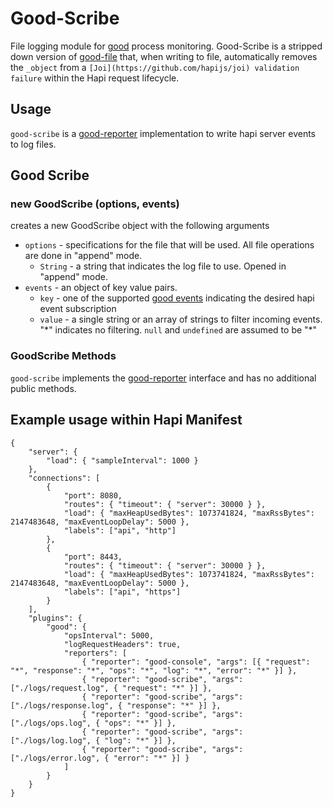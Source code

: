 # Good-Scribe

File logging module for [good](https://github.com/hapijs/good) process monitoring. Good-Scribe is a stripped down version of [good-file](https://github.com/hapijs/good-file) that, when writing to file, automatically removes the `_object` from a `[Joi](https://github.com/hapijs/joi) validation failure` within the Hapi request lifecycle.


## Usage

`good-scribe` is a [good-reporter](https://github.com/hapijs/good-reporter) implementation to write hapi server events to log files.

## Good Scribe
### new GoodScribe (options, events)

creates a new GoodScribe object with the following arguments
- `options` - specifications for the file that will be used. All file operations are done in "append" mode.
	- `String` - a string that indicates the log file to use. Opened in "append" mode.
- `events` - an object of key value pairs.
	- `key` - one of the supported [good events](https://github.com/hapijs/good) indicating the desired hapi event subscription
	- `value` - a single string or an array of strings to filter incoming events. "\*" indicates no filtering. `null` and `undefined` are assumed to be "\*"

### GoodScribe Methods
`good-scribe` implements the [good-reporter](https://github.com/hapijs/good-reporter) interface and has no additional public methods.


## Example usage within Hapi Manifest
```
{
    "server": {
        "load": { "sampleInterval": 1000 }
    },
    "connections": [
        {
            "port": 8080,
            "routes": { "timeout": { "server": 30000 } },
            "load": { "maxHeapUsedBytes": 1073741824, "maxRssBytes": 2147483648, "maxEventLoopDelay": 5000 },
            "labels": ["api", "http"]
        },
        {
            "port": 8443,
            "routes": { "timeout": { "server": 30000 } },
            "load": { "maxHeapUsedBytes": 1073741824, "maxRssBytes": 2147483648, "maxEventLoopDelay": 5000 },
            "labels": ["api", "https"]
        }
    ],
    "plugins": {
        "good": {
            "opsInterval": 5000,
            "logRequestHeaders": true,
            "reporters": [
                { "reporter": "good-console", "args": [{ "request": "*", "response": "*", "ops": "*", "log": "*", "error": "*" }] },
                { "reporter": "good-scribe", "args": ["./logs/request.log", { "request": "*" }] },
                { "reporter": "good-scribe", "args": ["./logs/response.log", { "response": "*" }] },
                { "reporter": "good-scribe", "args": ["./logs/ops.log", { "ops": "*" }] },
                { "reporter": "good-scribe", "args": ["./logs/log.log", { "log": "*" }] },
                { "reporter": "good-scribe", "args": ["./logs/error.log", { "error": "*" }] }
            ]
        }
    }
}
```